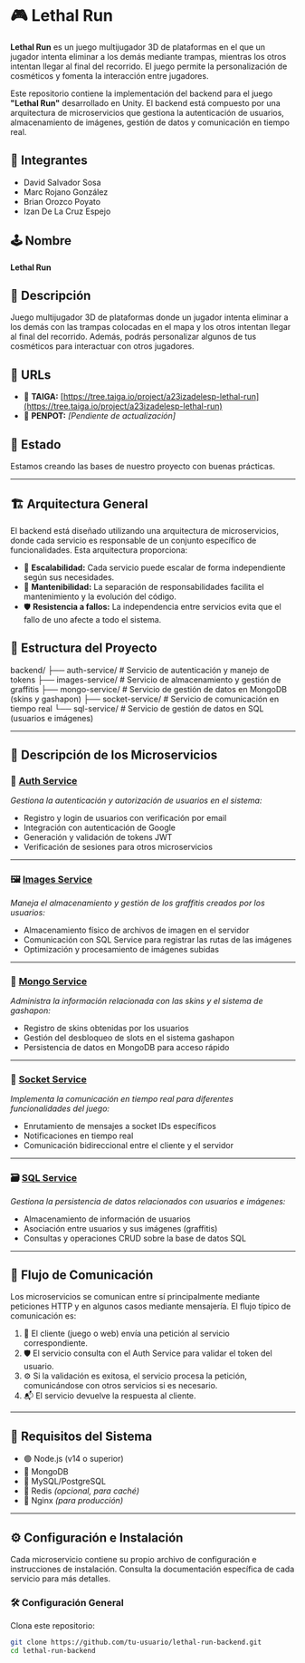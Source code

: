 
# 🎮 Lethal Run

**Lethal Run** es un juego multijugador 3D de plataformas en el que un jugador intenta eliminar a los demás mediante trampas, mientras los otros intentan llegar al final del recorrido. El juego permite la personalización de cosméticos y fomenta la interacción entre jugadores.

Este repositorio contiene la implementación del backend para el juego **"Lethal Run"** desarrollado en Unity. El backend está compuesto por una arquitectura de microservicios que gestiona la autenticación de usuarios, almacenamiento de imágenes, gestión de datos y comunicación en tiempo real.

## 👥 Integrantes

- David Salvador Sosa  
- Marc Rojano González  
- Brian Orozco Poyato  
- Izan De La Cruz Espejo

## 🕹️ Nombre

**Lethal Run**

## 📝 Descripción

Juego multijugador 3D de plataformas donde un jugador intenta eliminar a los demás con las trampas colocadas en el mapa y los otros intentan llegar al final del recorrido. Además, podrás personalizar algunos de tus cosméticos para interactuar con otros jugadores.

## 🔗 URLs

- 🌲 **TAIGA:** [https://tree.taiga.io/project/a23izadelesp-lethal-run](https://tree.taiga.io/project/a23izadelesp-lethal-run)  
- 🎨 **PENPOT:** *[Pendiente de actualización]*

## 🚧 Estado

Estamos creando las bases de nuestro proyecto con buenas prácticas.

---

## 🏗️ Arquitectura General

El backend está diseñado utilizando una arquitectura de microservicios, donde cada servicio es responsable de un conjunto específico de funcionalidades. Esta arquitectura proporciona:

- 🔁 **Escalabilidad:** Cada servicio puede escalar de forma independiente según sus necesidades.  
- 🧩 **Mantenibilidad:** La separación de responsabilidades facilita el mantenimiento y la evolución del código.  
- 🛡️ **Resistencia a fallos:** La independencia entre servicios evita que el fallo de uno afecte a todo el sistema.

## 📁 Estructura del Proyecto

backend/
├── auth-service/ # Servicio de autenticación y manejo de tokens
├── images-service/ # Servicio de almacenamiento y gestión de graffitis
├── mongo-service/ # Servicio de gestión de datos en MongoDB (skins y gashapon)
├── socket-service/ # Servicio de comunicación en tiempo real
└── sql-service/ # Servicio de gestión de datos en SQL (usuarios e imágenes)


---

## 🧩 Descripción de los Microservicios

### 🔐 [Auth Service](auth-service/README.md)

*Gestiona la autenticación y autorización de usuarios en el sistema:*

- Registro y login de usuarios con verificación por email  
- Integración con autenticación de Google  
- Generación y validación de tokens JWT  
- Verificación de sesiones para otros microservicios  

---

### 🖼️ [Images Service](images-service/README.md)

*Maneja el almacenamiento y gestión de los graffitis creados por los usuarios:*

- Almacenamiento físico de archivos de imagen en el servidor  
- Comunicación con SQL Service para registrar las rutas de las imágenes  
- Optimización y procesamiento de imágenes subidas  

---

### 🎨 [Mongo Service](mongo-service/README.md)

*Administra la información relacionada con las skins y el sistema de gashapon:*

- Registro de skins obtenidas por los usuarios  
- Gestión del desbloqueo de slots en el sistema gashapon  
- Persistencia de datos en MongoDB para acceso rápido  

---

### 📡 [Socket Service](socket-service/README.md)

*Implementa la comunicación en tiempo real para diferentes funcionalidades del juego:*

- Enrutamiento de mensajes a socket IDs específicos  
- Notificaciones en tiempo real  
- Comunicación bidireccional entre el cliente y el servidor  

---

### 🗃️ [SQL Service](sql-service/README.md)

*Gestiona la persistencia de datos relacionados con usuarios e imágenes:*

- Almacenamiento de información de usuarios  
- Asociación entre usuarios y sus imágenes (graffitis)  
- Consultas y operaciones CRUD sobre la base de datos SQL  

---

## 🔄 Flujo de Comunicación

Los microservicios se comunican entre sí principalmente mediante peticiones HTTP y en algunos casos mediante mensajería. El flujo típico de comunicación es:

1. 🧍 El cliente (juego o web) envía una petición al servicio correspondiente.  
2. 🛡️ El servicio consulta con el Auth Service para validar el token del usuario.  
3. ⚙️ Si la validación es exitosa, el servicio procesa la petición, comunicándose con otros servicios si es necesario.  
4. 📬 El servicio devuelve la respuesta al cliente.

---

## 🧰 Requisitos del Sistema

- 🟢 Node.js (v14 o superior)  
- 🍃 MongoDB  
- 🐘 MySQL/PostgreSQL  
- 🧠 Redis *(opcional, para caché)*  
- 🚦 Nginx *(para producción)*

---

## ⚙️ Configuración e Instalación

Cada microservicio contiene su propio archivo de configuración e instrucciones de instalación. Consulta la documentación específica de cada servicio para más detalles.

### 🛠️ Configuración General

Clona este repositorio:

```bash
git clone https://github.com/tu-usuario/lethal-run-backend.git
cd lethal-run-backend
